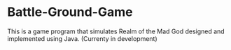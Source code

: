 # Battle-Ground-Game
This is a game program that simulates Realm of the Mad God designed and implemented using Java. (Currenty in development)
